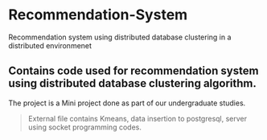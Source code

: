 # Recommendation-System
Recommendation system using distributed database clustering in a distributed environmenet

## Contains code used for recommendation system using distributed database clustering algorithm.

The project is a Mini project done as part of our undergraduate studies.
>External file contains Kmeans, data insertion to postgresql, server using socket programming codes.
